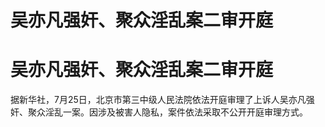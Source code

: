 # 吴亦凡强奸、聚众淫乱案二审开庭

# 吴亦凡强奸、聚众淫乱案二审开庭

据新华社，7月25日，北京市第三中级人民法院依法开庭审理了上诉人吴亦凡强奸、聚众淫乱一案。因涉及被害人隐私，案件依法采取不公开开庭审理方式。 ​​​

